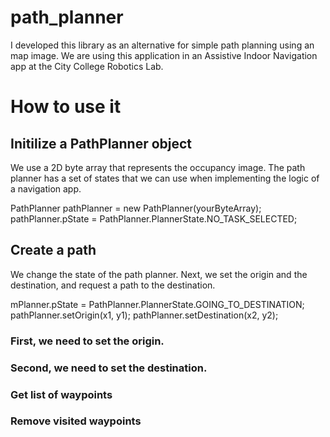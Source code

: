 # path_planner

I developed this library as an alternative for simple path planning using an map image. We are using this application in an Assistive Indoor Navigation app at the City College Robotics Lab. 

# How to use it 

## Initilize a PathPlanner object 

We use a 2D byte array that represents the occupancy image. The path planner has a set of states that we can use when implementing the logic of a navigation app. 

PathPlanner pathPlanner = new PathPlanner(yourByteArray); 
pathPlanner.pState = PathPlanner.PlannerState.NO_TASK_SELECTED;

## Create a path 

We change the state of the path planner. Next, we set the origin and the destination, and request a path to the destination. 

mPlanner.pState = PathPlanner.PlannerState.GOING_TO_DESTINATION;
pathPlanner.setOrigin(x1, y1);
pathPlanner.setDestination(x2, y2); 

### First, we need to set the origin. 

### Second, we need to set the destination. 

### Get list of waypoints

### Remove visited waypoints 



